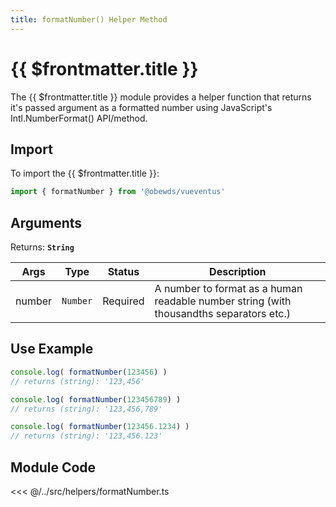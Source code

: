 ```yaml
---
title: formatNumber() Helper Method
---
```



<script setup>
    import DocsPackageVersion from '../../../src/views/compos/DocsPackageVersion.vue'
</script>



# {{ $frontmatter.title }}

The {{ $frontmatter.title }} module provides a helper function that returns it's passed argument as a formatted number using JavaScript's Intl.NumberFormat() API/method.








## Import

To import the {{ $frontmatter.title }}:

```javascript
import { formatNumber } from '@obewds/vueventus'
```








## Arguments

Returns: **`String`**  

| Args   | Type     | Status   | Description |
|--------|:--------:|:--------:|-------------|
| number | `Number` | Required | A number to format as a human readable number string (with thousandths separators etc.) |






## Use Example

```javascript
console.log( formatNumber(123456) )
// returns (string): '123,456'

console.log( formatNumber(123456789) )
// returns (string): '123,456,789'

console.log( formatNumber(123456.1234) )
// returns (string): '123,456.123'
```









## Module Code

<<< @/../src/helpers/formatNumber.ts







<DocsPackageVersion/>
